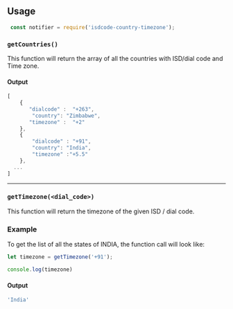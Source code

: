 ## Usage

```javascript
 const notifier = require('isdcode-country-timezone');
 ```

### `getCountries()`

This function will return the array of all the countries with ISD/dial code and Time zone.

#### Output

```javascript
[
    {
       "dialcode" :  "+263",
        "country": "Zimbabwe",
       "timezone" :  "+2"
    },
    {
        "dialcode" : "+91",
        "country": "India",
        "timezone" :"+5.5"
    },
  ...
]
```

---

### `getTimezone(<dial_code>)`

This function will return the timezone of the given ISD / dial code.

### Example

To get the list of all the states of INDIA, the function call will look like:

```javascript
let timezone = getTimezone('+91');

console.log(timezone)
```

#### Output

```javascript
'India'
```
